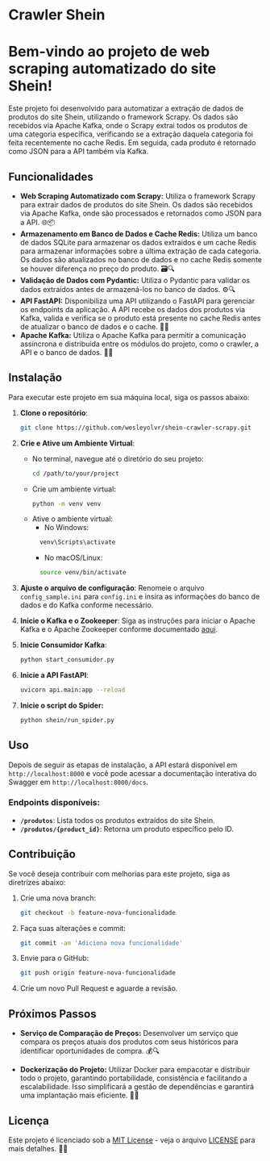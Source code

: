 # Crawler Shein

# Bem-vindo ao projeto de web scraping automatizado do site Shein!

Este projeto foi desenvolvido para automatizar a extração de dados de produtos do site Shein, utilizando o framework Scrapy. Os dados são recebidos via Apache Kafka, onde o Scrapy extrai todos os produtos de uma categoria específica, verificando se a extração daquela categoria foi feita recentemente no cache Redis. Em seguida, cada produto é retornado como JSON para a API também via Kafka.

## Funcionalidades

- **Web Scraping Automatizado com Scrapy:** Utiliza o framework Scrapy para extrair dados de produtos do site Shein. Os dados são recebidos via Apache Kafka, onde são processados e retornados como JSON para a API. 🌐📦
- **Armazenamento em Banco de Dados e Cache Redis:** Utiliza um banco de dados SQLite para armazenar os dados extraídos e um cache Redis para armazenar informações sobre a última extração de cada categoria. Os dados são atualizados no banco de dados e no cache Redis somente se houver diferença no preço do produto. 🗃️🔍
- **Validação de Dados com Pydantic:** Utiliza o Pydantic para validar os dados extraídos antes de armazená-los no banco de dados. ⚙️🔍
- **API FastAPI:** Disponibiliza uma API utilizando o FastAPI para gerenciar os endpoints da aplicação. A API recebe os dados dos produtos via Kafka, valida e verifica se o produto está presente no cache Redis antes de atualizar o banco de dados e o cache. 🚀🔌
- **Apache Kafka:** Utiliza o Apache Kafka para permitir a comunicação assíncrona e distribuída entre os módulos do projeto, como o crawler, a API e o banco de dados. 📡🔗




## Instalação

Para executar este projeto em sua máquina local, siga os passos abaixo:

1. **Clone o repositório**:
   ```sh
   git clone https://github.com/wesleyolvr/shein-crawler-scrapy.git
   ```

2. **Crie e Ative um Ambiente Virtual**:
   - No terminal, navegue até o diretório do seu projeto:
     ```sh
     cd /path/to/your/project
     ```
   - Crie um ambiente virtual:
     ```sh
     python -m venv venv
     ```
   - Ative o ambiente virtual:
     - No Windows:
     ```sh
       venv\Scripts\activate
     ```
     - No macOS/Linux:
     ```sh
       source venv/bin/activate
     ```

3. **Ajuste o arquivo de configuração**:
   Renomeie o arquivo `config_sample.ini` para `config.ini` e insira as informações do banco de dados e do Kafka conforme necessário.

4. **Inicie o Kafka e o Zookeeper**:
   Siga as instruções para iniciar o Apache Kafka e o Apache Zookeeper conforme documentado [aqui](https://github.com/wesleyolvr/shein_crawler/blob/feature/crawler_api_kafka/kafka-zookeeper.md).


5. **Inicie Consumidor Kafka**:
   ```sh
   python start_consumidor.py
   ```
6. **Inicie a API FastAPI**:
   ```sh
   uvicorn api.main:app --reload
   ```
7. **Inicie o script do Spider:**
   ```sh
   python shein/run_spider.py
   ```

## Uso

Depois de seguir as etapas de instalação, a API estará disponível em `http://localhost:8000` e você pode acessar a documentação interativa do Swagger em `http://localhost:8000/docs`.

### Endpoints disponíveis:

- **`/produtos`**: Lista todos os produtos extraídos do site Shein.
- **`/produtos/{product_id}`**: Retorna um produto específico pelo ID.

## Contribuição

Se você deseja contribuir com melhorias para este projeto, siga as diretrizes abaixo:

1. Crie uma nova branch:
   ```sh
   git checkout -b feature-nova-funcionalidade
   ```

2. Faça suas alterações e commit:
   ```sh
   git commit -am 'Adiciona nova funcionalidade'
   ```

3. Envie para o GitHub:
   ```sh
   git push origin feature-nova-funcionalidade
   ```

4. Crie um novo Pull Request e aguarde a revisão.


## Próximos Passos

- **Serviço de Comparação de Preços:** Desenvolver um serviço que compara os preços atuais dos produtos com seus históricos para identificar oportunidades de compra. 💰🔍

- **Dockerização do Projeto:** Utilizar Docker para empacotar e distribuir todo o projeto, garantindo portabilidade, consistência e facilitando a escalabilidade. Isso simplificará a gestão de dependências e garantirá uma implantação mais eficiente. 🐳🚀



## Licença

Este projeto é licenciado sob a [MIT License](https://opensource.org/licenses/MIT) - veja o arquivo [LICENSE](https://github.com/seu-usuario/nome-do-projeto/blob/main/LICENSE) para mais detalhes. 🚀🤝